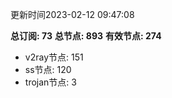 更新时间2023-02-12 09:47:08

**总订阅: 73**
**总节点: 893**
**有效节点: 274**
- v2ray节点: 151
- ss节点: 120
- trojan节点: 3
